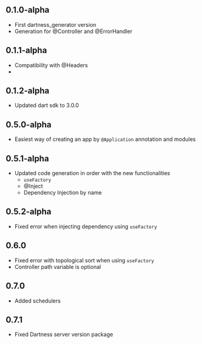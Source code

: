 ## 0.1.0-alpha

- First dartness_generator version
- Generation for @Controller and @ErrorHandler

## 0.1.1-alpha

- Compatibility with @Headers
-

## 0.1.2-alpha

- Updated dart sdk to 3.0.0

## 0.5.0-alpha

- Easiest way of creating an app by `@Application` annotation and modules

## 0.5.1-alpha

- Updated code generation in order with the new functionalities
    - `useFactory`
    - @Inject
    - Dependency Injection by name

## 0.5.2-alpha

- Fixed error when injecting dependency using `useFactory`

## 0.6.0

- Fixed error with topological sort when using `useFactory`
- Controller path variable is optional

## 0.7.0

- Added schedulers

## 0.7.1

- Fixed Dartness server version package